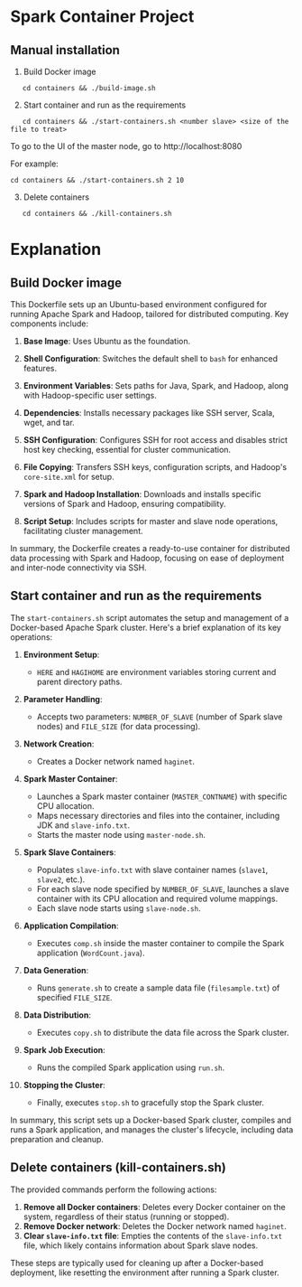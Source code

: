 # Spark Container Project

## Manual installation

1. Build Docker image

```
   cd containers && ./build-image.sh
```

2. Start container and run as the requirements

```
   cd containers && ./start-containers.sh <number slave> <size of the file to treat>
```

To go to the UI of the master node, go to http://localhost:8080

For example:

```
cd containers && ./start-containers.sh 2 10
```

3. Delete containers

```
   cd containers && ./kill-containers.sh
```

# Explanation

## Build Docker image

This Dockerfile sets up an Ubuntu-based environment configured for running Apache Spark and Hadoop, tailored for distributed computing. Key components include:

1. **Base Image**: Uses Ubuntu as the foundation.

2. **Shell Configuration**: Switches the default shell to `bash` for enhanced features.

3. **Environment Variables**: Sets paths for Java, Spark, and Hadoop, along with Hadoop-specific user settings.

4. **Dependencies**: Installs necessary packages like SSH server, Scala, wget, and tar.

5. **SSH Configuration**: Configures SSH for root access and disables strict host key checking, essential for cluster communication.

6. **File Copying**: Transfers SSH keys, configuration scripts, and Hadoop's `core-site.xml` for setup.

7. **Spark and Hadoop Installation**: Downloads and installs specific versions of Spark and Hadoop, ensuring compatibility.

8. **Script Setup**: Includes scripts for master and slave node operations, facilitating cluster management.

In summary, the Dockerfile creates a ready-to-use container for distributed data processing with Spark and Hadoop, focusing on ease of deployment and inter-node connectivity via SSH.

## Start container and run as the requirements

The `start-containers.sh` script automates the setup and management of a Docker-based Apache Spark cluster. Here's a brief explanation of its key operations:

1. **Environment Setup**:

   - `HERE` and `HAGIHOME` are environment variables storing current and parent directory paths.

2. **Parameter Handling**:

   - Accepts two parameters: `NUMBER_OF_SLAVE` (number of Spark slave nodes) and `FILE_SIZE` (for data processing).

3. **Network Creation**:

   - Creates a Docker network named `haginet`.

4. **Spark Master Container**:

   - Launches a Spark master container (`MASTER_CONTNAME`) with specific CPU allocation.
   - Maps necessary directories and files into the container, including JDK and `slave-info.txt`.
   - Starts the master node using `master-node.sh`.

5. **Spark Slave Containers**:

   - Populates `slave-info.txt` with slave container names (`slave1`, `slave2`, etc.).
   - For each slave node specified by `NUMBER_OF_SLAVE`, launches a slave container with its CPU allocation and required volume mappings.
   - Each slave node starts using `slave-node.sh`.

6. **Application Compilation**:

   - Executes `comp.sh` inside the master container to compile the Spark application (`WordCount.java`).

7. **Data Generation**:

   - Runs `generate.sh` to create a sample data file (`filesample.txt`) of specified `FILE_SIZE`.

8. **Data Distribution**:

   - Executes `copy.sh` to distribute the data file across the Spark cluster.

9. **Spark Job Execution**:

   - Runs the compiled Spark application using `run.sh`.

10. **Stopping the Cluster**:
    - Finally, executes `stop.sh` to gracefully stop the Spark cluster.

In summary, this script sets up a Docker-based Spark cluster, compiles and runs a Spark application, and manages the cluster's lifecycle, including data preparation and cleanup.

## Delete containers (kill-containers.sh)

The provided commands perform the following actions:

1. **Remove all Docker containers**: Deletes every Docker container on the system, regardless of their status (running or stopped).
2. **Remove Docker network**: Deletes the Docker network named `haginet`.
3. **Clear `slave-info.txt` file**: Empties the contents of the `slave-info.txt` file, which likely contains information about Spark slave nodes.

These steps are typically used for cleaning up after a Docker-based deployment, like resetting the environment after running a Spark cluster.
